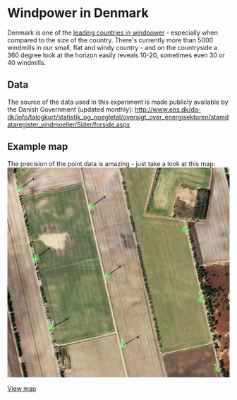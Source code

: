 Windpower in Denmark
===========

Denmark is one of the [leading countries in windpower](http://en.wikipedia.org/wiki/Wind_power_by_country) - especially when compared to the size of the country. There's currently more than 5000 windmills
in our small, flat and windy country - and on the countryside a 360 degree look at the horizon
easily reveals 10-20, sometimes even 30 or 40 windmills.

## Data
The source of the data used in this experiment is made publicly available by the Danish Government (updated monthly):
http://www.ens.dk/da-dk/info/talogkort/statistik_og_noegletal/oversigt_over_energisektoren/stamdataregister_vindmoeller/Sider/forside.aspx

## Example map
The precision of the point data is amazing - just take a look at this map:
![Windpower Denmark example map](windpower-denmark-map-example.png)

[View map](http://martinnormark.github.io/windpowerdk/)
